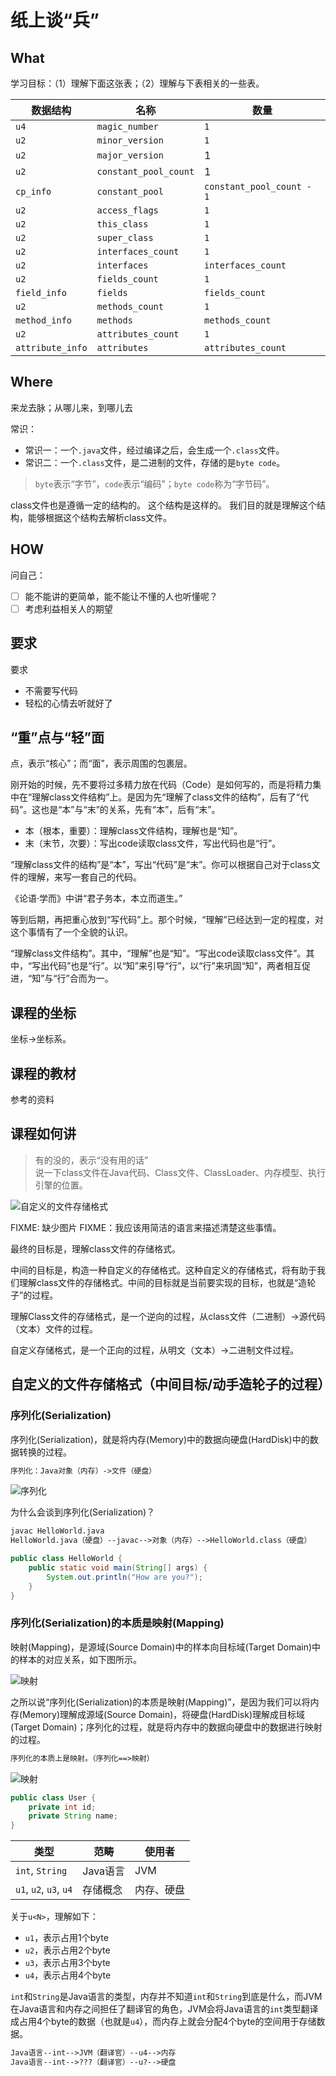 # 纸上谈“兵”

## What

学习目标：（1）理解下面这张表；（2）理解与下表相关的一些表。

| 数据结构         | 名称                  | 数量                      |
| ---------------- | --------------------- | ------------------------- |
| `u4`             | `magic_number`        | `1`                       |
| `u2`             | `minor_version`       | `1`                       |
| `u2`             | `major_version`       | 1                         |
| `u2`             | `constant_pool_count` | 1                         |
| `cp_info`        | `constant_pool`       | `constant_pool_count - 1` |
| `u2`             | `access_flags`        | `1`                       |
| `u2`             | `this_class`          | `1`                       |
| `u2`             | `super_class`         | `1`                       |
| `u2`             | `interfaces_count`    | `1`                       |
| `u2`             | `interfaces`          | `interfaces_count`        |
| `u2`             | `fields_count`        | `1`                       |
| `field_info`     | `fields`              | `fields_count`            |
| `u2`             | `methods_count`       | `1`                       |
| `method_info`    | `methods`             | `methods_count`           |
| `u2`             | `attributes_count`    | `1`                       |
| `attribute_info` | `attributes`          | `attributes_count`        |

## Where

来龙去脉；从哪儿来，到哪儿去

常识：

- 常识一：一个`.java`文件，经过编译之后，会生成一个`.class`文件。
- 常识二：一个`.class`文件，是二进制的文件，存储的是`byte code`。

> `byte`表示“字节”，`code`表示“编码”；`byte code`称为“字节码”。

class文件也是遵循一定的结构的。
这个结构是这样的。
我们目的就是理解这个结构，能够根据这个结构去解析class文件。

## HOW

问自己：

- [ ] 能不能讲的更简单，能不能让不懂的人也听懂呢？
- [ ] 考虑利益相关人的期望

## 要求

要求

- 不需要写代码
- 轻松的心情去听就好了

## “重”点与“轻”面

点，表示“核心”；而“面”，表示周围的包裹层。

刚开始的时候，先不要将过多精力放在代码（Code）是如何写的，而是将精力集中在“理解class文件结构”上。是因为先“理解了class文件的结构”，后有了“代码”。这也是“本”与“末”的关系，先有“本”，后有“末”。

- 本（根本，重要）：理解class文件结构，理解也是“知”。
- 末（末节，次要）：写出code读取class文件，写出代码也是“行”。

“理解class文件的结构”是“本”，写出“代码”是“末”。你可以根据自己对于class文件的理解，来写一套自己的代码。

《论语·学而》中讲“君子务本，本立而道生。”

等到后期，再把重心放到“写代码”上。那个时候，“理解”已经达到一定的程度，对这个事情有了一个全貌的认识。

“理解class文件结构”。其中，“理解”也是“知”。“写出code读取class文件”。其中，“写出代码”也是“行”。以“知”来引导“行”，以“行”来巩固“知”，两者相互促进，“知”与“行”合而为一。

## 课程的坐标

坐标->坐标系。



## 课程的教材

参考的资料

## 课程如何讲

> 有的没的，表示“没有用的话”  
> 说一下class文件在Java代码、Class文件、ClassLoader、内存模型、执行引擎的位置。


![自定义的文件存储格式](images/stair-chat.png)

FIXME: 缺少图片
FIXME：我应该用简洁的语言来描述清楚这些事情。

最终的目标是，理解class文件的存储格式。

中间的目标是，构造一种自定义的存储格式。这种自定义的存储格式，将有助于我们理解class文件的存储格式。中间的目标就是当前要实现的目标，也就是“造轮子”的过程。

理解Class文件的存储格式，是一个逆向的过程，从class文件（二进制）->源代码（文本）文件的过程。

自定义存储格式，是一个正向的过程，从明文（文本）->二进制文件过程。

## 自定义的文件存储格式（中间目标/动手造轮子的过程）

### 序列化(Serialization)

序列化(Serialization)，就是将内存(Memory)中的数据向硬盘(HardDisk)中的数据转换的过程。

```txt
序列化：Java对象（内存）->文件（硬盘）
```

![序列化](images/memory_harddisk.jpeg)

为什么会谈到序列化(Serialization)？

```txt
javac HelloWorld.java
HelloWorld.java（硬盘）--javac-->对象（内存）-->HelloWorld.class（硬盘）
```

```java
public class HelloWorld {
    public static void main(String[] args) {
        System.out.println("How are you?");
    }
}
```

### 序列化(Serialization)的本质是映射(Mapping)

映射(Mapping)，是源域(Source Domain)中的样本向目标域(Target Domain)中的样本的对应关系，如下图所示。

![映射](images/mapping-number.png)


之所以说“序列化(Serialization)的本质是映射(Mapping)”，是因为我们可以将内存(Memory)理解成源域(Source Domain)，将硬盘(HardDisk)理解成目标域(Target Domain)；序列化的过程，就是将内存中的数据向硬盘中的数据进行映射的过程。

```txt
序列化的本质上是映射。（序列化==>映射）
```

![映射](images/mapping-serialization.png)

```java
public class User {
    private int id;
    private String name;
}
```

| 类型                   | 范畴     | 使用者     |
| ---------------------- | -------- | ---------- |
| `int`, `String`        | Java语言 | JVM        |
| `u1`, `u2`, `u3`, `u4` | 存储概念 | 内存、硬盘 |

关于`u<N>`，理解如下：

- `u1`，表示占用1个byte
- `u2`，表示占用2个byte
- `u3`，表示占用3个byte
- `u4`，表示占用4个byte

`int`和`String`是Java语言的类型，内存并不知道`int`和`String`到底是什么，而JVM在Java语言和内存之间担任了翻译官的角色，JVM会将Java语言的`int`类型翻译成占用4个byte的数据（也就是`u4`），而内存上就会分配4个byte的空间用于存储数据。

```txt
Java语言--int-->JVM（翻译官）--u4-->内存
Java语言--int-->???（翻译官）--u?-->硬盘
```



